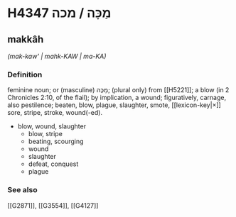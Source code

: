 # H4347 מַכָּה / מכה

## makkâh

_(mak-kaw' | mahk-KAW | ma-KA)_

### Definition

feminine noun; or (masculine) מַכֶּה; (plural only) from [[H5221]]; a blow (in 2 Chronicles 2:10, of the flail); by implication, a wound; figuratively, carnage, also pestilence; beaten, blow, plague, slaughter, smote, [[lexicon-key|×]] sore, stripe, stroke, wound(-ed).

- blow, wound, slaughter
    - blow, stripe
    - beating, scourging
    - wound
    - slaughter
    - defeat, conquest
    - plague
### See also

[[G2871]], [[G3554]], [[G4127]]

